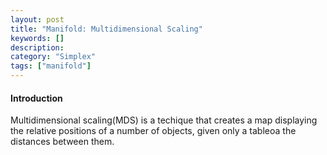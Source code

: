 ```yaml
---
layout: post
title: "Manifold: Multidimensional Scaling"
keywords: []
description: 
category: "Simplex"
tags: ["manifold"]
---
```


#### Introduction
Multidimensional scaling(MDS) is a techique that creates a map displaying the
relative positions of a number of objects, given only a tableoa the distances
between them.




